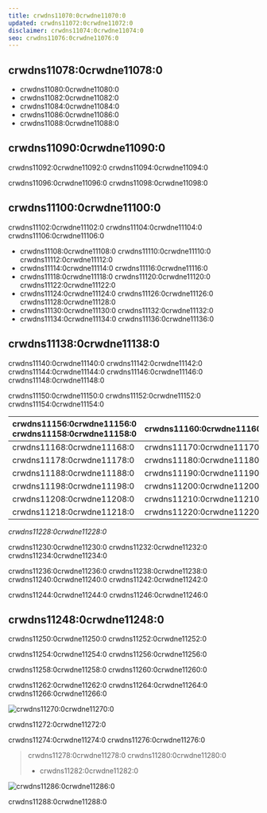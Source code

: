 ```yaml
---
title: crwdns11070:0crwdne11070:0
updated: crwdns11072:0crwdne11072:0
disclaimer: crwdns11074:0crwdne11074:0
seo: crwdns11076:0crwdne11076:0
---
```


## crwdns11078:0crwdne11078:0

- crwdns11080:0crwdne11080:0
- crwdns11082:0crwdne11082:0
- crwdns11084:0crwdne11084:0
- crwdns11086:0crwdne11086:0
- crwdns11088:0crwdne11088:0

## crwdns11090:0crwdne11090:0

crwdns11092:0crwdne11092:0 crwdns11094:0crwdne11094:0

crwdns11096:0crwdne11096:0 crwdns11098:0crwdne11098:0

## crwdns11100:0crwdne11100:0

crwdns11102:0crwdne11102:0 crwdns11104:0crwdne11104:0 crwdns11106:0crwdne11106:0

- crwdns11108:0crwdne11108:0 crwdns11110:0crwdne11110:0 crwdns11112:0crwdne11112:0
- crwdns11114:0crwdne11114:0 crwdns11116:0crwdne11116:0
- crwdns11118:0crwdne11118:0 crwdns11120:0crwdne11120:0 crwdns11122:0crwdne11122:0
- crwdns11124:0crwdne11124:0 crwdns11126:0crwdne11126:0 crwdns11128:0crwdne11128:0
- crwdns11130:0crwdne11130:0 crwdns11132:0crwdne11132:0
- crwdns11134:0crwdne11134:0 crwdns11136:0crwdne11136:0

## crwdns11138:0crwdne11138:0

crwdns11140:0crwdne11140:0 crwdns11142:0crwdne11142:0 crwdns11144:0crwdne11144:0 crwdns11146:0crwdne11146:0 crwdns11148:0crwdne11148:0

crwdns11150:0crwdne11150:0 crwdns11152:0crwdne11152:0 crwdns11154:0crwdne11154:0

| crwdns11156:0crwdne11156:0 crwdns11158:0crwdne11158:0 | crwdns11160:0crwdne11160:0 | crwdns11162:0crwdne11162:0 | crwdns11164:0crwdne11164:0 | crwdns11166:0crwdne11166:0 |
| ----------------------------------------------------- | -------------------------- | -------------------------- | -------------------------- | -------------------------- |
| crwdns11168:0crwdne11168:0                            | crwdns11170:0crwdne11170:0 | crwdns11172:0crwdne11172:0 | crwdns11174:0crwdne11174:0 | crwdns11176:0crwdne11176:0 |
| crwdns11178:0crwdne11178:0                            | crwdns11180:0crwdne11180:0 | crwdns11182:0crwdne11182:0 | crwdns11184:0crwdne11184:0 | crwdns11186:0crwdne11186:0 |
| crwdns11188:0crwdne11188:0                            | crwdns11190:0crwdne11190:0 | crwdns11192:0crwdne11192:0 | crwdns11194:0crwdne11194:0 | crwdns11196:0crwdne11196:0 |
| crwdns11198:0crwdne11198:0                            | crwdns11200:0crwdne11200:0 | crwdns11202:0crwdne11202:0 | crwdns11204:0crwdne11204:0 | crwdns11206:0crwdne11206:0 |
| crwdns11208:0crwdne11208:0                            | crwdns11210:0crwdne11210:0 | crwdns11212:0crwdne11212:0 | crwdns11214:0crwdne11214:0 | crwdns11216:0crwdne11216:0 |
| crwdns11218:0crwdne11218:0                            | crwdns11220:0crwdne11220:0 | crwdns11222:0crwdne11222:0 | crwdns11224:0crwdne11224:0 | crwdns11226:0crwdne11226:0 |

_crwdns11228:0crwdne11228:0_

crwdns11230:0crwdne11230:0 crwdns11232:0crwdne11232:0 crwdns11234:0crwdne11234:0

crwdns11236:0crwdne11236:0 crwdns11238:0crwdne11238:0 crwdns11240:0crwdne11240:0 crwdns11242:0crwdne11242:0

crwdns11244:0crwdne11244:0 crwdns11246:0crwdne11246:0

## crwdns11248:0crwdne11248:0

crwdns11250:0crwdne11250:0 crwdns11252:0crwdne11252:0

crwdns11254:0crwdne11254:0 crwdns11256:0crwdne11256:0

crwdns11258:0crwdne11258:0 crwdns11260:0crwdne11260:0

crwdns11262:0crwdne11262:0 crwdns11264:0crwdne11264:0 crwdns11266:0crwdne11266:0

![crwdns11270:0crwdne11270:0](crwdns11268:0crwdne11268:0)

crwdns11272:0crwdne11272:0

crwdns11274:0crwdne11274:0 crwdns11276:0crwdne11276:0

> crwdns11278:0crwdne11278:0 crwdns11280:0crwdne11280:0
> 
> - crwdns11282:0crwdne11282:0

![crwdns11286:0crwdne11286:0](crwdns11284:0crwdne11284:0)

crwdns11288:0crwdne11288:0
